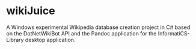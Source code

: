 # wikiJuice
A Windows experimental Wikipedia database creation project in C# based on the DotNetWikiBot API and the Pandoc application for the InformatiCS-Library desktop application.
